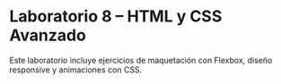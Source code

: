 # Laboratorio 8 – HTML y CSS Avanzado
Este laboratorio incluye ejercicios de maquetación con Flexbox, diseño responsive y animaciones con CSS.